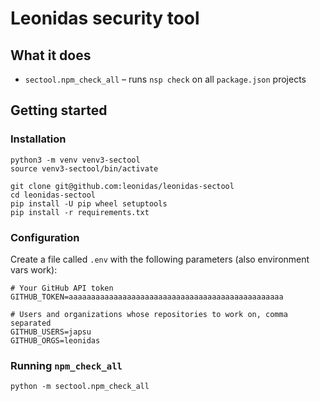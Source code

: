 # Leonidas security tool

## What it does

* `sectool.npm_check_all` – runs `nsp check` on all `package.json` projects

## Getting started

### Installation

    python3 -m venv venv3-sectool
    source venv3-sectool/bin/activate

    git clone git@github.com:leonidas/leonidas-sectool
    cd leonidas-sectool
    pip install -U pip wheel setuptools
    pip install -r requirements.txt

### Configuration

Create a file called `.env` with the following parameters (also environment vars work):

    # Your GitHub API token
    GITHUB_TOKEN=aaaaaaaaaaaaaaaaaaaaaaaaaaaaaaaaaaaaaaaaaaaaaaaa

    # Users and organizations whose repositories to work on, comma separated
    GITHUB_USERS=japsu
    GITHUB_ORGS=leonidas

### Running `npm_check_all`

    python -m sectool.npm_check_all
